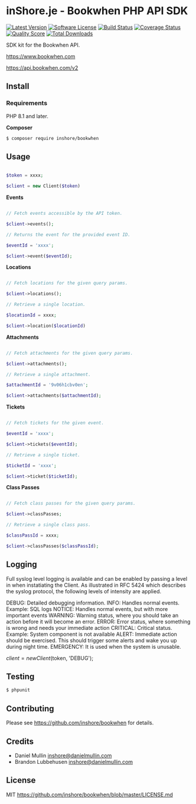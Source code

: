 # inShore.je - Bookwhen PHP API SDK

[![Latest Version](https://img.shields.io/github/release/inshore/bookwhen.svg?style=flat-square)](https://github.com/inshore/bookwhen/releases)
[![Software License](https://img.shields.io/badge/license-MIT-brightgreen.svg?style=flat-square)](LICENSE.md)
[![Build Status](https://img.shields.io/travis/inshore/bookwhen/master.svg?style=flat-square)](https://travis-ci.org/inshore/bookwhen)
[![Coverage Status](https://img.shields.io/scrutinizer/coverage/g/inshore/bookwhen.svg?style=flat-square)](https://scrutinizer-ci.com/g/inshore/bookwhen/code-structure)
[![Quality Score](https://img.shields.io/scrutinizer/g/inshore/bookwhen.svg?style=flat-square)](https://scrutinizer-ci.com/g/inshore/bookwhen)
[![Total Downloads](https://img.shields.io/packagist/dt/inshore/bookwhen.svg?style=flat-square)](https://packagist.org/packages/inshore/bookwhen)

SDK kit for the Bookwhen API.

https://www.bookwhen.com

https://api.bookwhen.com/v2

## Install

### Requirements

PHP 8.1 and later.

**Composer**

``` bash
$ composer require inshore/bookwhen
```

## Usage

``` php

$token = xxxx;

$client = new Client($token)

```

**Events**

``` php

// Fetch events accessible by the API token.

$client->events();

// Returns the event for the provided event ID.

$eventId = 'xxxx';

$client->event($eventId);

```

**Locations**

``` php

// Fetch locations for the given query params.

$client->locations();

// Retrieve a single location.

$locationId = xxxx;

$client->location($locationId)

``` 

**Attachments**

``` php

// Fetch attachments for the given query params.

$client->attachments();

// Retrieve a single attachment.

$attachmentId = '9v06h1cbv0en';

$client->attachments($attachmentId);

```

**Tickets**

``` php

// Fetch tickets for the given event.

$eventId = 'xxxx';

$client->tickets($eventId);

// Retrieve a single ticket.

$ticketId = 'xxxx';

$client->ticket($ticketId);

```

**Class Passes**

``` php

// Fetch class passes for the given query params.

$client->classPasses;

// Retrieve a single class pass.

$classPassId = xxxx;

$client->classPasses($classPassId);

```

## Logging

Full syslog level logging is available and can be enabled by passing a level in when instatiating the Client. As illustrated in RFC 5424 which describes the syslog protocol, the following levels of intensity are applied.

DEBUG: Detailed debugging information.
INFO: Handles normal events. Example: SQL logs
NOTICE: Handles normal events, but with more important events
WARNING: Warning status, where you should take an action before it will become an error.
ERROR: Error status, where something is wrong and needs your immediate action
CRITICAL: Critical status. Example: System component is not available
ALERT: Immediate action should be exercised. This should trigger some alerts and wake you up during night time.
EMERGENCY: It is used when the system is unusable.

$client = new Client($token, 'DEBUG');


## Testing

``` bash
$ phpunit
```

## Contributing

Please see https://github.com/inshore/bookwhen for details.

## Credits

- Daniel Mullin inshore@danielmullin.com
- Brandon Lubbehusen inshore@danielmullin.com

## License

MIT
https://github.com/inshore/bookwhen/blob/master/LICENSE.md


